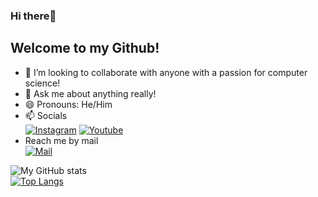 ### Hi there👋
## Welcome to my Github!

<!--
**asterbot/asterbot** is a ✨ _special_ ✨ repository because its `README.md` (this file) appears on your GitHub profile.

Here are some ideas to get you started:

- 🔭 I’m currently working on ...
- 🌱 I’m currently learning ...
- 👯 I’m looking to collaborate on ...
- 🤔 I’m looking for help with ...
- 💬 Ask me about ...
- 📫 How to reach me: ...
- 😄 Pronouns: ...
- ⚡ Fun fact: ...

[![GitHub Streak](https://github-readme-streak-stats.herokuapp.com/?user=asterbot&show_icons=true&theme=dark)](https://git.io/streak-stats)
<br>![trophies](https://github-profile-trophy.vercel.app/?username=DhrumanGupta&theme=onestar&column=4&margin-w=10&margin-h=10)  


-->
- 👯 I’m looking to collaborate with anyone with a passion for computer science!
- 💬 Ask me about anything really!
- 😄 Pronouns: He/Him
- 📫 Socials
 <br><a href="https://www.instagram.com/matrix_programmer/"><img alt="Instagram" title="Instagram" src="https://img.shields.io/badge/-Matrix_Programmer-blue?style=for-the-badge&logo=Instagram&logoColor=white"/></a>
<a href="https://www.youtube.com/qprogramming"><img alt="Youtube" title="Youtube" src="https://img.shields.io/badge/-Qprogramming-red?style=for-the-badge&logo=youtube&logoColor=white"/></a>
- Reach me by mail
<br><a href="mailto: arjunsodhi7@gmail.com"><img alt="Mail" title="Mail" src="https://img.shields.io/badge/-Gmail-D14836?style=for-the-badge&logo=Gmail&logoColor=white"/></a>
 
![My GitHub stats](https://github-readme-stats.vercel.app/api?username=asterbot&show_icons=true&theme=dark)
<br>[![Top Langs](https://github-readme-stats.vercel.app/api/top-langs/?username=asterbot&show_icons=true&theme=dark)](https://github.com/asterbot/github-readme-stats)

